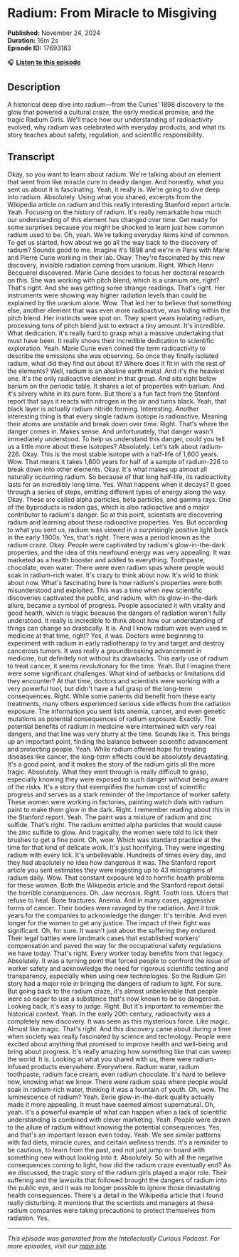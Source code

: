 # Radium: From Miracle to Misgiving

**Published:** November 24, 2024  
**Duration:** 16m 2s  
**Episode ID:** 17693183

🎧 **[Listen to this episode](https://intellectuallycurious.buzzsprout.com/2529712/episodes/17693183-radium-from-miracle-to-misgiving)**

## Description

A historical deep dive into radium—from the Curies’ 1898 discovery to the glow that powered a cultural craze, the early medical promise, and the tragic Radium Girls. We’ll trace how our understanding of radioactivity evolved, why radium was celebrated with everyday products, and what its story teaches about safety, regulation, and scientific responsibility.

## Transcript

Okay, so you want to learn about radium. We're talking about an element that went from like miracle cure to deadly danger. And honestly, what you sent us about it is fascinating. Yeah, it really is. We're going to dive deep into radium. Absolutely. Using what you shared, excerpts from the Wikipedia article on radium and this really interesting Stanford report article. Yeah. Focusing on the history of radium. It's really remarkable how much our understanding of this element has changed over time. Get ready for some surprises because you might be shocked to learn just how common radium used to be. Oh, yeah. We're talking everyday items kind of common. To get us started, how about we go all the way back to the discovery of radium? Sounds good to me. Imagine it's 1898 and we're in Paris with Marie and Pierre Curie working in their lab. Okay. They're fascinated by this new discovery, invisible radiation coming from uranium. Right. Which Henri Becquerel discovered. Marie Curie decides to focus her doctoral research on this. She was working with pitch blend, which is a uranium ore, right? That's right. And she was getting some strange readings. That's right. Her instruments were showing way higher radiation levels than could be explained by the uranium alone. Wow. That led her to believe that something else, another element that was even more radioactive, was hiding within the pitch blend. Her instincts were spot on. They spent years isolating radium, processing tons of pitch blend just to extract a tiny amount. It's incredible. What dedication. It's really hard to grasp what a massive undertaking that must have been. It really shows their incredible dedication to scientific exploration. Yeah. Marie Curie even coined the term radioactivity to describe the emissions she was observing. So once they finally isolated radium, what did they find out about it? Where does it fit in with the rest of the elements? Well, radium is an alkaline earth metal. And it's the heaviest one. It's the only radioactive element in that group. And sits right below barium on the periodic table. It shares a lot of properties with barium. And it's silvery white in its pure form. But there's a fun fact from the Stanford report that says it reacts with nitrogen in the air and turns black. Yeah, that black layer is actually radium nitride forming. Interesting. Another interesting thing is that every single radium isotope is radioactive. Meaning their atoms are unstable and break down over time. Right. That's where the danger comes in. Makes sense. And unfortunately, that danger wasn't immediately understood. To help us understand this danger, could you tell us a little more about these isotopes? Absolutely. Let's talk about radium-226. Okay. This is the most stable isotope with a half-life of 1,600 years. Wow. That means it takes 1,600 years for half of a sample of radium-226 to break down into other elements. Okay. It's what makes up almost all naturally occurring radium. So because of that long half-life, its radioactivity lasts for an incredibly long time. Yes. What happens when it decays? It goes through a series of steps, emitting different types of energy along the way. Okay. These are called alpha particles, beta particles, and gamma rays. One of the byproducts is radon gas, which is also radioactive and a major contributor to radium's danger. So at this point, scientists are discovering radium and learning about these radioactive properties. Yes. But according to what you sent us, radium was viewed in a surprisingly positive light back in the early 1900s. Yes, that's right. There was a period known as the radium craze. Okay. People were captivated by radium's glow-in-the-dark properties, and the idea of this newfound energy was very appealing. It was marketed as a health booster and added to everything. Toothpaste, chocolate, even water. There were even radium spas where people would soak in radium-rich water. It's crazy to think about now. It's wild to think about now. What's fascinating here is how radium's properties were both misunderstood and exploited. This was a time when new scientific discoveries captivated the public, and radium, with its glow-in-the-dark allure, became a symbol of progress. People associated it with vitality and good health, which is tragic because the dangers of radiation weren't fully understood. It really is incredible to think about how our understanding of things can change so drastically. It is. And I know radium was even used in medicine at that time, right? Yes, it was. Doctors were beginning to experiment with radium in early radiotherapy to try and target and destroy cancerous tumors. It was really a groundbreaking advancement in medicine, but definitely not without its drawbacks. This early use of radium to treat cancer, it seems revolutionary for the time. Yeah. But I imagine there were some significant challenges. What kind of setbacks or limitations did they encounter? At that time, doctors and scientists were working with a very powerful tool, but didn't have a full grasp of the long-term consequences. Right. While some patients did benefit from these early treatments, many others experienced serious side effects from the radiation exposure. The information you sent lists anemia, cancer, and even genetic mutations as potential consequences of radium exposure. Exactly. The potential benefits of radium in medicine were intertwined with very real dangers, and that line was very blurry at the time. Sounds like it. This brings up an important point, finding the balance between scientific advancement and protecting people. Yeah. While radium offered hope for treating diseases like cancer, the long-term effects could be absolutely devastating. It's a good point, and it makes the story of the radium girls all the more tragic. Absolutely. What they went through is really difficult to grasp, especially knowing they were exposed to such danger without being aware of the risks. It's a story that exemplifies the human cost of scientific progress and serves as a stark reminder of the importance of worker safety. These women were working in factories, painting watch dials with radium paint to make them glow in the dark. Right. I remember reading about this in the Stanford report. Yeah. The paint was a mixture of radium and zinc sulfide. That's right. The radium emitted alpha particles that would cause the zinc sulfide to glow. And tragically, the women were told to lick their brushes to get a fine point. Oh, wow. Which was standard practice at the time for that kind of delicate work. It's just horrifying. They were ingesting radium with every lick. It's unbelievable. Hundreds of times every day, and they had absolutely no idea how dangerous it was. The Stanford report article you sent estimates they were ingesting up to 43 micrograms of radium daily. Wow. That constant exposure led to horrific health problems for these women. Both the Wikipedia article and the Stanford report detail the horrible consequences. Oh. Jaw necrosis. Right. Tooth loss. Ulcers that refuse to heal. Bone fractures. Anemia. And in many cases, aggressive forms of cancer. Their bodies were ravaged by the radiation. And it took years for the companies to acknowledge the danger. It's terrible. And even longer for the women to get any justice. The impact of their fight was significant. Oh, for sure. It wasn't just about the suffering they endured. Their legal battles were landmark cases that established workers' compensation and paved the way for the occupational safety regulations we have today. That's right. Every worker today benefits from that legacy. Absolutely. It was a turning point that forced people to confront the issue of worker safety and acknowledge the need for rigorous scientific testing and transparency, especially when using new technologies. So the Radium Girl story had a major role in bringing the dangers of radium to light. For sure. But going back to the radium craze, it's almost unbelievable that people were so eager to use a substance that's now known to be so dangerous. Looking back, it's easy to judge. Right. But it's important to remember the historical context. Yeah. In the early 20th century, radioactivity was a completely new discovery. It was seen as this mysterious force. Like magic. Almost like magic. That's right. And this discovery came about during a time when society was really fascinated by science and technology. People were excited about anything that promised to improve health and well-being and bring about progress. It's really amazing how something like that can sweep the world. It is. Looking at what you shared with us, there were radium-infused products everywhere. Everywhere. Radium water, radium toothpaste, radium face cream, even radium chocolate. It's hard to believe now, knowing what we know. There were radium spas where people would soak in radium-rich water, thinking it was a fountain of youth. Oh, wow. The luminescence of radium? Yeah. Eerie glow-in-the-dark quality actually made it more appealing. It must have seemed almost supernatural. Oh, yeah. It's a powerful example of what can happen when a lack of scientific understanding is combined with clever marketing. Yeah. People were drawn to the allure of radium without knowing the potential consequences. Yes, and that's an important lesson even today. Yeah. We see similar patterns with fad diets, miracle cures, and certain wellness trends. It's a reminder to be cautious, to learn from the past, and not just jump on board with something new without looking into it. Absolutely. So with all the negative consequences coming to light, how did the radium craze eventually end? As we discussed, the tragic story of the radium girls played a major role. Their suffering and the lawsuits that followed brought the dangers of radium into the public eye, and it was no longer possible to ignore those devastating health consequences. There's a detail in the Wikipedia article that I found really disturbing. It mentions that the scientists and managers at these radium companies were taking precautions to protect themselves from radiation. Yes,

---
*This episode was generated from the Intellectually Curious Podcast. For more episodes, visit our [main site](https://intellectuallycurious.buzzsprout.com).*
